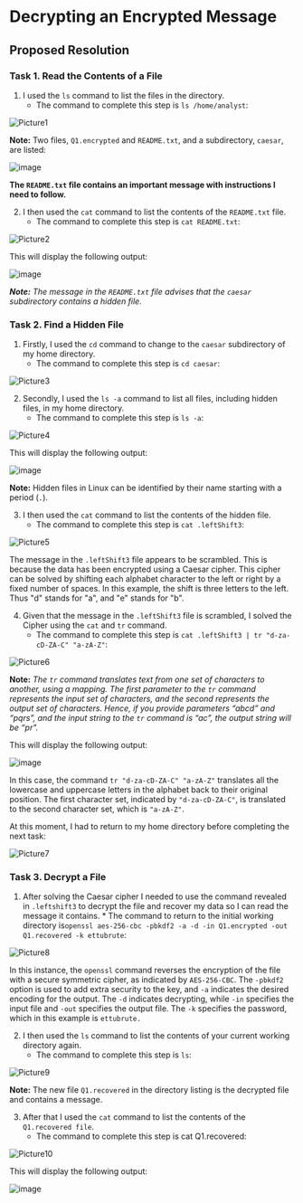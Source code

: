 # Decrypting an Encrypted Message

## Proposed Resolution

### Task 1. Read the Contents of a File 

1. I used the `ls` command to list the files in the directory.
    * The command to complete this step is `ls /home/analyst`:

![Picture1](https://github.com/user-attachments/assets/655185c0-3f19-4746-b6d6-11c1a4d9cdbc)

**Note:** Two files, `Q1.encrypted` and `README.txt`, and a subdirectory, `caesar`, are listed:

![image](https://github.com/user-attachments/assets/b8d1104c-ea08-4dea-992a-5f99938650a9)

**The `README.txt` file contains an important message with instructions I need to follow.**

2. I then used the `cat` command to list the contents of the `README.txt` file.
    * The command to complete this step is `cat README.txt`:

![Picture2](https://github.com/user-attachments/assets/1204441e-7a59-4a1b-9265-c440c0be52e0)

This will display the following output:

![image](https://github.com/user-attachments/assets/4f0c3219-0402-48a8-ab73-b487980376e8)

***Note:** The message in the `README.txt` file advises that the `caesar` subdirectory contains a hidden file.*

### Task 2. Find a Hidden File

1. Firstly, I used the `cd` command to change to the `caesar` subdirectory of my home directory.
    * The command to complete this step is `cd caesar`:

![Picture3](https://github.com/user-attachments/assets/135b1d14-dd37-46b0-812d-76de80908885)

2. Secondly, I used the `ls -a` command to list all files, including hidden files, in my home directory.
    * The command to complete this step is `ls -a`:

![Picture4](https://github.com/user-attachments/assets/3bbcfd96-f92b-410d-acbd-7160a3766362)

This will display the following output:

![image](https://github.com/user-attachments/assets/3fc7d06c-f929-474e-bd39-19d0e1495ae0)

**Note:** Hidden files in Linux can be identified by their name starting with a period (`.`).

3. I then used the `cat` command to list the contents of the hidden file.
    * The command to complete this step is `cat .leftShift3`:

![Picture5](https://github.com/user-attachments/assets/73f1e0e8-487c-4baa-b682-e80b69b77f55)

The message in the `.leftShift3` file appears to be scrambled. This is because the data has been encrypted using a Caesar cipher. This cipher can be solved by shifting each alphabet character to the left or right by a fixed number of spaces. In this example, the shift is three letters to the left. Thus "d" stands for "a", and "e" stands for "b".

4. Given that the message in the `.leftShift3` file is scrambled, I solved the Cipher using the `cat` and `tr` command.
    * The command to complete this step is `cat .leftShift3 | tr "d-za-cD-ZA-C" "a-zA-Z"`:

![Picture6](https://github.com/user-attachments/assets/a880bf52-a40e-4090-b2a5-5f75044e5ec4)

**Note:** *The `tr` command translates text from one set of characters to another, using a mapping. The first parameter to the `tr` command represents the input set of characters, and the second represents the output set of characters. Hence, if you provide parameters “abcd” and “pqrs”, and the input string to the `tr` command is “ac”, the output string will be “pr".*

This will display the following output:

![image](https://github.com/user-attachments/assets/ff0f8e7c-0f7d-44ca-9171-2bc557369fc9)

In this case, the command `tr "d-za-cD-ZA-C" "a-zA-Z"` translates all the lowercase and uppercase letters in the alphabet back to their original position. The first character set, indicated by `"d-za-cD-ZA-C"`, is translated to the second character set, which is `"a-zA-Z"`.

At this moment, I had to return to my home directory before completing the next task:

![Picture7](https://github.com/user-attachments/assets/f48a3687-d63a-44c3-aa73-58cde91c7cb9)

### Task 3. Decrypt a File

1. After solving the Caesar cipher I needed to use the command revealed in `.leftshift3` to decrypt the file and recover my data so I can read the message it contains.           * The command to return to the initial working directory is`openssl aes-256-cbc -pbkdf2 -a -d -in Q1.encrypted -out Q1.recovered -k ettubrute`:

![Picture8](https://github.com/user-attachments/assets/e9a377ad-c62b-4aeb-97e8-f9d26d877dfe)

In this instance, the `openssl` command reverses the encryption of the file with a secure symmetric cipher, as indicated by `AES-256-CBC`. The `-pbkdf2` option is used to add extra security to the key, and `-a` indicates the desired encoding for the output. The `-d` indicates decrypting, while `-in` specifies the input file and `-out` specifies the output file. The `-k` specifies the password, which in this example is `ettubrute.`

2. I then used the `ls` command to list the contents of your current working directory again.
    * The command to complete this step is `ls`:

![Picture9](https://github.com/user-attachments/assets/2e28b8af-7f31-4062-b582-e8cc28c5aaf8)

**Note:** The new file `Q1.recovered` in the directory listing is the decrypted file and contains a message.

3. After that I used the `cat` command to list the contents of the `Q1.recovered file`.
    * The command to complete this step is cat Q1.recovered:

![Picture10](https://github.com/user-attachments/assets/48cc376d-1144-4e29-b452-9d08669100de)

This will display the following output:

![image](https://github.com/user-attachments/assets/26ad0e36-7c87-4c8d-b31d-47767721aa3a)
